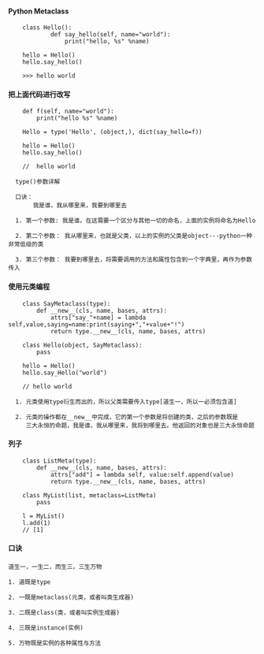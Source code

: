 #### Python Metaclass

```
    class Hello():
		    def say_hello(self, name="world"):
		        print("hello, %s" %name)

	hello = Hello()
	hello.say_hello()

	>>> hello world
```

#### 把上面代码进行改写

```
    def f(self, name="world"):
	    print("hello %s" %name)

	Hello = type('Hello', (object,), dict(say_hello=f))

	hello = Hello()
	hello.say_hello()

	//  hello world

  type()参数详解

  口诀：
       我是谁，我从哪里来，我要到哪里去

  1. 第一个参数: 我是谁。在这需要一个区分与其他一切的命名，上面的实例将命名为Hello

  2. 第二个参数： 我从哪里来，也就是父类，以上的实例的父类是object---python一种非常低级的类

  3. 第三个参数： 我要到哪里去，将需要调用的方法和属性包含到一个字典里，再作为参数传入
```

#### 使用元类编程

```
    class SayMetaclass(type):
		def __new__(cls, name, bases, attrs):
			attrs["say_"+name] = lambda self,value,saying=name:print(saying+","+value+"!")
			return type.__new__(cls, name, bases, attrs)

	class Hello(object, SayMetaclass):
		pass

	hello = Hello()
	hello.say_Hello("world")

	// hello world

  1. 元类使用type衍生而出的，所以父类需要传入type[道生一，所以一必须包含道]

  2. 元类的操作都在__new__中完成，它的第一个参数是将创建的类，之后的参数既是
     三大永恒的命题，我是谁，我从哪里来，我将到哪里去。他返回的对象也是三大永恒命题
```

#### 列子

```
    class ListMeta(type):
		def __new__(cls, name, bases, attrs):
			attrs["add"] = lambda self, value:self.append(value)
			return type.__new__(cls, name, bases, attrs)

	class MyList(list, metaclass=ListMeta)
		pass

    l = MyList()
	l.add(1)
	// [1]
```

#### 口诀
>>>

    道生一，一生二，而生三，三生万物

    1. 道既是type

    2. 一既是metaclass(元类，或者叫类生成器)

    3. 二既是class(类，或者叫实例生成器)

    4. 三既是instance(实例)

    5. 万物既是实例的各种属性与方法
